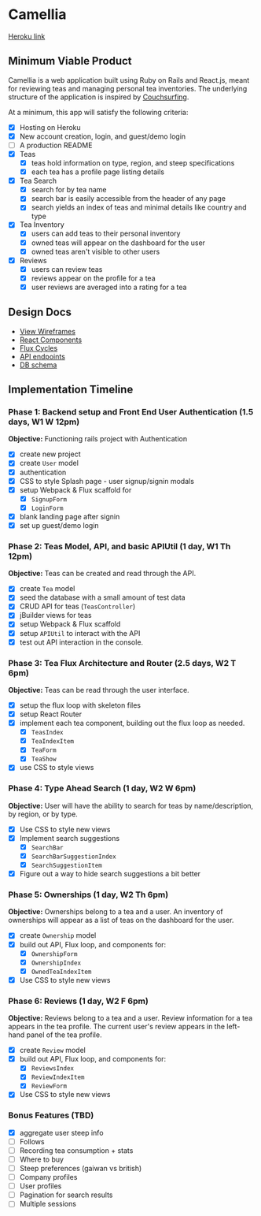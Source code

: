 # Camellia

[Heroku link][heroku]

[heroku]: https://unsteeped.herokuapp.com/

## Minimum Viable Product

Camellia is a web application built using Ruby on Rails and React.js, meant for reviewing teas and managing personal tea inventories. The underlying structure of the application is inspired by [Couchsurfing](https://www.couchsurfing.com/).  

At a minimum, this app will satisfy the following criteria:

- [x] Hosting on Heroku
- [x] New account creation, login, and guest/demo login
- [ ] A production README
- [x] Teas
  - [x] teas hold information on type, region, and steep specifications
  - [x] each tea has a profile page listing details
- [x] Tea Search
  - [x] search for by tea name
  - [x] search bar is easily accessible from the header of any page
  - [x] search yields an index of teas and minimal details like country and type
- [x] Tea Inventory
  - [x] users can add teas to their personal inventory
  - [x] owned teas will appear on the dashboard for the user
  - [x] owned teas aren't visible to other users
- [x] Reviews
  - [x] users can review teas
  - [x] reviews appear on the profile for a tea
  - [x] user reviews are averaged into a rating for a tea

## Design Docs
* [View Wireframes][views]
* [React Components][components]
* [Flux Cycles][flux-cycles]
* [API endpoints][api-endpoints]
* [DB schema][schema]

[views]: docs/views.md
[components]: docs/components.md
[flux-cycles]: docs/flux-cycles.md
[api-endpoints]: docs/api-endpoints.md
[schema]: docs/schema.md

## Implementation Timeline

### Phase 1: Backend setup and Front End User Authentication (1.5 days, W1 W 12pm)

**Objective:** Functioning rails project with Authentication

- [X] create new project
- [x] create `User` model
- [x] authentication
- [x] CSS to style Splash page - user signup/signin modals
- [x] setup Webpack & Flux scaffold for
  - [x] `SignupForm`
  - [x] `LoginForm`
- [x] blank landing page after signin
- [x] set up guest/demo login

### Phase 2: Teas Model, API, and basic APIUtil (1 day, W1 Th 12pm)

**Objective:** Teas can be created and read through the API.

- [x] create `Tea` model
- [x] seed the database with a small amount of test data
- [x] CRUD API for teas (`TeasController`)
- [x] jBuilder views for teas
- [x] setup Webpack & Flux scaffold
- [x] setup `APIUtil` to interact with the API
- [x] test out API interaction in the console.

### Phase 3: Tea Flux Architecture and Router (2.5 days, W2 T 6pm)

**Objective:** Teas can be read through the
user interface.

- [x] setup the flux loop with skeleton files
- [x] setup React Router
- [x] implement each tea component, building out the flux loop as needed.
  - [x] `TeasIndex`
  - [x] `TeaIndexItem`
  - [x] `TeaForm`
  - [x] `TeaShow`
- [x] use CSS to style views

### Phase 4: Type Ahead Search (1 day, W2 W 6pm)

**Objective:** User will have the ability to search for teas by name/description, by region, or by type.

- [x] Use CSS to style new views
- [x] Implement search suggestions
  - [x] `SearchBar`
  - [x] `SearchBarSuggestionIndex`
  - [x] `SearchSuggestionItem`
- [x] Figure out a way to hide search suggestions a bit better

### Phase 5: Ownerships (1 day, W2 Th 6pm)

**Objective:** Ownerships belong to a tea and a user. An inventory of ownerships will appear as a list of teas on the dashboard for the user.  

- [x] create `Ownership` model
- [x] build out API, Flux loop, and components for:
  - [x] `OwnershipForm`
  - [x] `OwnershipIndex`
  - [x] `OwnedTeaIndexItem`
- [x] Use CSS to style new views

### Phase 6: Reviews (1 day, W2 F 6pm)

**Objective:** Reviews belong to a tea and a user. Review information for a tea appears in the tea profile. The current user's review appears in the left-hand panel of the tea profile.

- [x] create `Review` model
- [x] build out API, Flux loop, and components for:
  - [x] `ReviewsIndex`
  - [x] `ReviewIndexItem`
  - [x] `ReviewForm`
- [x] Use CSS to style new views

### Bonus Features (TBD)
- [x] aggregate user steep info
- [ ] Follows
- [ ] Recording tea consumption + stats
- [ ] Where to buy
- [ ] Steep preferences (gaiwan vs british)
- [ ] Company profiles
- [ ] User profiles
- [ ] Pagination for search results
- [ ] Multiple sessions

<!-- [phase-one]: docs/phases/phase1.md
[phase-two]: docs/phases/phase2.md
[phase-three]: docs/phases/phase3.md
[phase-four]: docs/phases/phase4.md
[phase-five]: docs/phases/phase5.md -->
